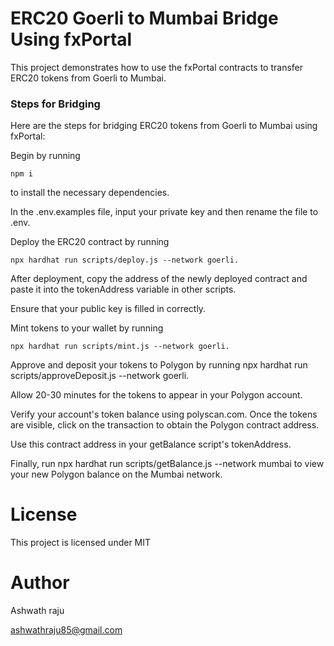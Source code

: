# ERC20 Goerli to Mumbai Bridge Using fxPortal
This project demonstrates how to use the fxPortal contracts to transfer ERC20 tokens from Goerli to Mumbai.

### Steps for Bridging

Here are the steps for bridging ERC20 tokens from Goerli to Mumbai using fxPortal:

Begin by running 
```
npm i
```

 to install the necessary dependencies.

In the .env.examples file, input your private key and then rename the file to .env.

Deploy the ERC20 contract by running 
```
npx hardhat run scripts/deploy.js --network goerli.
```

After deployment, copy the address of the newly deployed contract and paste it into the tokenAddress variable in other scripts.

Ensure that your public key is filled in correctly.

Mint tokens to your wallet by running 

```
npx hardhat run scripts/mint.js --network goerli.
```

Approve and deposit your tokens to Polygon by running npx hardhat run scripts/approveDeposit.js --network goerli.

Allow 20-30 minutes for the tokens to appear in your Polygon account.

Verify your account's token balance using polyscan.com. Once the tokens are visible, click on the transaction to obtain the Polygon contract address.

Use this contract address in your getBalance script's tokenAddress.

Finally, run npx hardhat run scripts/getBalance.js --network mumbai to view your new Polygon balance on the Mumbai network.

# License

This project is licensed under MIT


# Author

Ashwath raju

ashwathraju85@gmail.com


